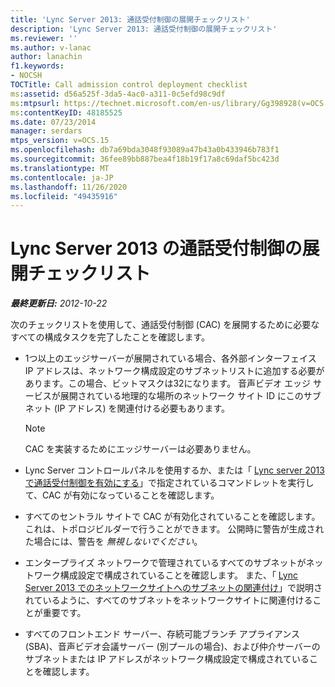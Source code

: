 ```yaml
---
title: 'Lync Server 2013: 通話受付制御の展開チェックリスト'
description: 'Lync Server 2013: 通話受付制御の展開チェックリスト'
ms.reviewer: ''
ms.author: v-lanac
author: lanachin
f1.keywords:
- NOCSH
TOCTitle: Call admission control deployment checklist
ms:assetid: d56a525f-3da5-4ac0-a311-0c5efd98c9df
ms:mtpsurl: https://technet.microsoft.com/en-us/library/Gg398928(v=OCS.15)
ms:contentKeyID: 48185525
ms.date: 07/23/2014
manager: serdars
mtps_version: v=OCS.15
ms.openlocfilehash: db7a69bda3048f93089a47b43a0b433946b783f1
ms.sourcegitcommit: 36fee89bb887bea4f18b19f17a8c69daf5bc423d
ms.translationtype: MT
ms.contentlocale: ja-JP
ms.lasthandoff: 11/26/2020
ms.locfileid: "49435916"
---
```

# <a name="call-admission-control-deployment-checklist-for-lync-server-2013"></a>Lync Server 2013 の通話受付制御の展開チェックリスト

<div data-xmlns="http://www.w3.org/1999/xhtml">

<div class="topic" data-xmlns="http://www.w3.org/1999/xhtml" data-msxsl="urn:schemas-microsoft-com:xslt" data-cs="https://msdn.microsoft.com/">

<div data-asp="https://msdn2.microsoft.com/asp">



</div>

<div id="mainSection">

<div id="mainBody">

<span> </span>

_**最終更新日:** 2012-10-22_

次のチェックリストを使用して、通話受付制御 (CAC) を展開するために必要なすべての構成タスクを完了したことを確認します。

  - 1つ以上のエッジサーバーが展開されている場合、各外部インターフェイス IP アドレスは、ネットワーク構成設定のサブネットリストに追加する必要があります。この場合、ビットマスクは32になります。 音声ビデオ エッジ サービスが展開されている地理的な場所のネットワーク サイト ID にこのサブネット (IP アドレス) を関連付ける必要もあります。
    
    <div>
    

    > [!NOTE]  
    > CAC を実装するためにエッジサーバーは必要ありません。

    
    </div>

  - Lync Server コントロールパネルを使用するか、または「 [Lync server 2013 で通話受付制御を有効にする](lync-server-2013-enable-call-admission-control.md)」で指定されているコマンドレットを実行して、CAC が有効になっていることを確認します。

  - すべてのセントラル サイトで CAC が有効化されていることを確認します。 これは、トポロジビルダーで行うことができます。 公開時に警告が生成された場合には、警告を *無視しないでください*。

  - エンタープライズ ネットワークで管理されているすべてのサブネットがネットワーク構成設定で構成されていることを確認します。 また、「 [Lync Server 2013 でのネットワークサイトへのサブネットの関連付け](lync-server-2013-associate-a-subnet-with-a-network-site.md)」で説明されているように、すべてのサブネットをネットワークサイトに関連付けることが重要です。

  - すべてのフロントエンド サーバー、存続可能ブランチ アプライアンス (SBA)、音声ビデオ会議サーバー (別プールの場合)、および仲介サーバーのサブネットまたは IP アドレスがネットワーク構成設定で構成されていることを確認します。

</div>

<span> </span>

</div>

</div>

</div>

